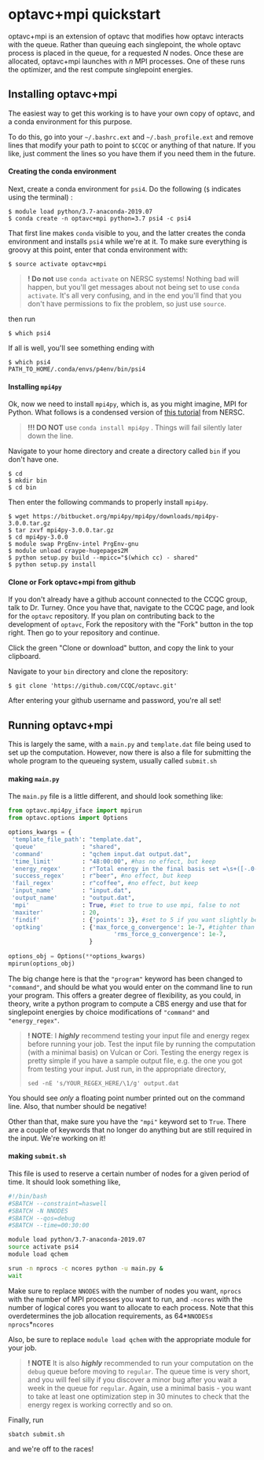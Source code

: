# optavc+mpi quickstart

optavc+mpi is an extension of optavc that modifies how optavc interacts with the queue. Rather than queuing each singlepoint, the whole optavc process is placed in the queue, for a requested $N$ nodes. Once these are allocated, optavc+mpi launches with $n$ MPI processes. One of these runs the optimizer, and the rest compute singlepoint energies. 

## Installing optavc+mpi
The easiest way to get this working is to have your own copy of optavc, and a conda
environment for this purpose.

To do this, go into your `~/.bashrc.ext` and `~/.bash_profile.ext` and remove lines that modify your path to point to `$CCQC` or anything of that nature. If you like, just comment the lines so you have them if you need them in the future. 

#### Creating the conda environment
Next, create a conda environment for `psi4`. Do the following (`$` indicates using the terminal) :

```
$ module load python/3.7-anaconda-2019.07
$ conda create -n optavc+mpi python=3.7 psi4 -c psi4
```
That first line makes `conda` visible to you, and the latter 
creates the conda environment and installs `psi4` while we're at it.
To make sure everything is groovy at this point, enter that conda environment with:
```
$ source activate optavc+mpi
```
>**! Do not** use `conda activate` on NERSC systems! Nothing bad will happen, but  you'll get messages about not being set to use `conda activate`. It's all very confusing, and in the end you'll find that you don't have permissions to fix the problem, so just use `source`.

then run
```
$ which psi4
```


If all is well, you'll see something ending with 
```
$ which psi4
PATH_TO_HOME/.conda/envs/p4env/bin/psi4
```

#### Installing `mpi4py`
Ok, now we need to install `mpi4py`, which is, as you might imagine, MPI for Python. 
What follows is a condensed version of [this tutorial](https://docs.nersc.gov/programming/high-level-environments/python/mpi4py/) from NERSC.

> **!!! DO NOT** use `conda install mpi4py` . Things will fail silently later down the line.

Navigate to your home directory and create a directory called `bin` if you don't have one.
```
$ cd 
$ mkdir bin
$ cd bin
```

Then enter the following commands to properly install `mpi4py`.

```
$ wget https://bitbucket.org/mpi4py/mpi4py/downloads/mpi4py-3.0.0.tar.gz
$ tar zxvf mpi4py-3.0.0.tar.gz
$ cd mpi4py-3.0.0
$ module swap PrgEnv-intel PrgEnv-gnu
$ module unload craype-hugepages2M
$ python setup.py build --mpicc="$(which cc) - shared"
$ python setup.py install
```

#### Clone or Fork optavc+mpi from github
If you don't already have a github account connected to the CCQC group, talk to Dr. Turney. Once you have that, navigate to the CCQC page, and look for the `optavc` repository. If  you plan on contributing back to the development of `optavc`, Fork the repository with the "Fork" button in the top right. Then go to your repository and continue. 

Click the green "Clone or download" button, and copy the link to your clipboard. 

Navigate to your `bin` directory and clone the repository:
```
$ git clone 'https://github.com/CCQC/optavc.git'
```

After entering your github username and password, you're all set!


## Running optavc+mpi
This is largely the same, with a `main.py` and `template.dat` file being used to set up the computation. However, now there is also a file for submitting the whole program to the queueing system, usually called `submit.sh`

#### making `main.py`
The `main.py` file is a little different, and should look something like:

```python
from optavc.mpi4py_iface import mpirun
from optavc.options import Options

options_kwargs = {
 'template_file_path': "template.dat",
 'queue'             : "shared",
 'command'           : "qchem input.dat output.dat", 
 'time_limit'        : "48:00:00", #has no effect, but keep
 'energy_regex'      : r"Total energy in the final basis set =\s+([-.0-9]+)",
 'success_regex'     : r"beer", #no effect, but keep
 'fail_regex'        : r"coffee", #no effect, but keep
 'input_name'        : "input.dat",
 'output_name'       : "output.dat",
 'mpi'               : True, #set to true to use mpi, false to not
 'maxiter'           : 20,
 'findif'            : {'points': 3}, #set to 5 if you want slightly better frequencies
 'optking'           : {'max_force_g_convergence': 1e-7, #tighter than this is not recommended
                              'rms_force_g_convergence': 1e-7,
                       }
                       
options_obj = Options(**options_kwargs)
mpirun(options_obj)
```

The big change here is that the `"program"` keyword has been changed to `"command"`, and should be what you would enter on the command line to run your program. This offers a greater degree of flexibility, as you could, in theory, write a python program to compute a CBS energy and use that for singlepoint energies by choice modifications of `"command"` and `"energy_regex"`. 

> **! NOTE**: I ___highly___ recommend testing your input file and energy regex before running your job. Test the input file by running the computation (with a minimal basis) on Vulcan or Cori. Testing the energy regex is pretty simple if you have a sample output file, e.g. the one you got from testing your input. Just run, in the appropriate directory,
>```
> sed -nE 's/YOUR_REGEX_HERE/\1/g' output.dat
>```
You should see _only_ a floating point number printed out on the command line. Also, that number should be negative!

Other than that, make sure you have the `"mpi"` keyword set to `True`. There are a couple of keywords that no longer do anything but are still required in the input. We're working on it! 

#### making `submit.sh`
This file is used to reserve a certain number of nodes for a given period of time. It should look something like,
```bash
#!/bin/bash
#SBATCH --constraint=haswell
#SBATCH -N NNODES
#SBATCH --qos=debug
#SBATCH --time=00:30:00

module load python/3.7-anaconda-2019.07
source activate psi4
module load qchem

srun -n nprocs -c ncores python -u main.py &
wait
```
Make sure to replace `NNODES` with the number of nodes you want, `nprocs` with the number of MPI processes you want to run, and `-ncores` with the number of logical cores you want to allocate to each process. Note that this overdetermines the job allocation requirements, as 64$*$`NNODES`$\leq$ `nprocs`$*$`ncores`

Also, be sure to replace `module load qchem` with the appropriate module for your job. 

> **! NOTE** It is also ___highly___ recommended to run your computation on the `debug` queue before moving to `regular`. The queue time is very short, and you will feel silly if you discover a minor bug after you wait a week in the queue for `regular`. Again, use a minimal basis - you want to take at least one optimization step in 30 minutes to check that the energy regex is working correctly and so on.

Finally, run
```
sbatch submit.sh
``` 
and we're off to the races! 

